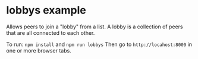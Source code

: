 # lobbys example

Allows peers to join a "lobby" from a list. A lobby is a collection of peers that are all connected to each other.

To run: `npm install` and `npm run lobbys` Then go to `http://locahost:8000` in one or more browser tabs.